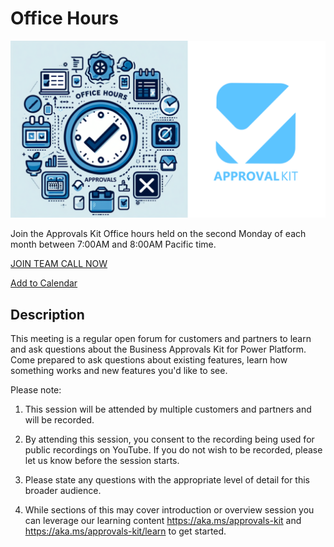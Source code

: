 # Office Hours

![Approvals Kit Office Hours - Logo and illustration](./images/ApprovalsKitOfficeHours.png)

Join the Approvals Kit Office hours held on the second Monday of each month between 7:00AM and 8:00AM Pacific time.

[JOIN TEAM CALL NOW](https://aka.ms/ApprovalsKit/OfficeHours/Join)

[Add to Calendar](./officehours.ics)

## Description

This meeting is a regular open forum for customers and partners to learn and ask questions about the Business Approvals Kit for Power Platform. Come prepared to ask questions about existing features, learn how something works and new features you'd like to see.

Please note:

1. This session will be attended by multiple customers and partners and will be recorded.

2. By attending this session, you consent to the recording being used for public recordings on YouTube. If you do not wish to be recorded, please let us know before the session starts.

3. Please state any questions with the appropriate level of detail for this broader audience.

4. While sections of this may cover introduction or overview session you can leverage our learning content https://aka.ms/approvals-kit and https://aka.ms/approvals-kit/learn to get started.
